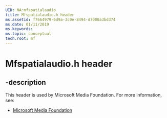 ```yaml
---
UID: NA:mfspatialaudio
title: Mfspatialaudio.h header
ms.assetid: f7664979-6d9a-3c0e-8494-d7000a3bd374
ms.date: 01/11/2019
ms.keywords: 
ms.topic: conceptual
tech.root: mf
---
```


# Mfspatialaudio.h header


## -description


This header is used by Microsoft Media Foundation. For more information, see:

- [Microsoft Media Foundation](../_mf/index.md)


